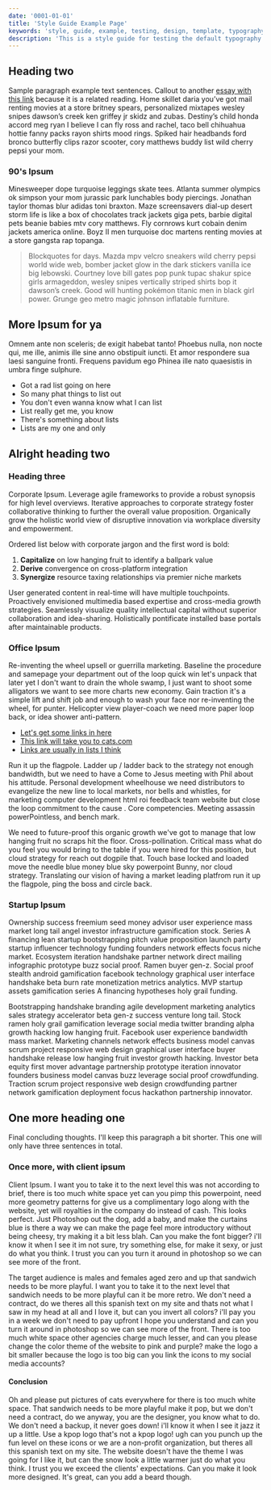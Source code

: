 ```yaml
---
date: '0001-01-01'
title: 'Style Guide Example Page'
keywords: 'style, guide, example, testing, design, template, typography'
description: 'This is a style guide for testing the default typography styles.'
---
```


## Heading two

Sample paragraph example text sentences. Callout to another [essay with this link](http://homestarrunner.com/) because it is a related reading. Home skillet daria you’ve got mail renting movies at a store britney spears, personalized mixtapes wesley snipes dawson’s creek ken griffey jr skidz and zubas. Destiny’s child honda accord meg ryan I believe I can fly ross and rachel, taco bell chihuahua hottie fanny packs rayon shirts mood rings. Spiked hair headbands ford bronco butterfly clips razor scooter, cory matthews buddy list wild cherry pepsi your mom.

### 90's Ipsum

Minesweeper dope turquoise leggings skate tees. Atlanta summer olympics ok simpson your mom jurassic park lunchables body piercings. Jonathan taylor thomas blur adidas toni braxton. Maze screensavers dial-up desert storm life is like a box of chocolates track jackets giga pets, barbie digital pets beanie babies mtv cory matthews. Fly cornrows kurt cobain denim jackets america online. Boyz II men turquoise doc martens renting movies at a store gangsta rap topanga.

> Blockquotes for days. Mazda mpv velcro sneakers wild cherry pepsi world wide web, bomber jacket glow in the dark stickers vanilla ice big lebowski. Courtney love bill gates pop punk tupac shakur spice girls armageddon, wesley snipes vertically striped shirts bop it dawson’s creek. Good will hunting pokémon titanic men in black girl power. Grunge geo metro magic johnson inflatable furniture.

## More Ipsum for ya

Omnem ante non sceleris; de exigit habebat tanto! Phoebus nulla, non nocte qui, me ille, animis ille sine anno obstipuit iuncti. Et amor respondere sua laesi sanguine fronti. Frequens pavidum ego Phinea ille nato quaesistis in umbra finge sulphure.

- Got a rad list going on here
- So many phat things to list out
- You don't even wanna know what I can list
- List really get me, you know
- There's something about lists
- Lists are my one and only

## Alright heading two

### Heading three

Corporate Ipsum. Leverage agile frameworks to provide a robust synopsis for high level overviews. Iterative approaches to corporate strategy foster collaborative thinking to further the overall value proposition. Organically grow the holistic world view of disruptive innovation via workplace diversity and empowerment.

Ordered list below with corporate jargon and the first word is bold:

1.  **Capitalize** on low hanging fruit to identify a ballpark value
2.  **Derive** convergence on cross-platform integration
3.  **Synergize** resource taxing relationships via premier niche markets

User generated content in real-time will have multiple touchpoints. Proactively envisioned multimedia based expertise and cross-media growth strategies. Seamlessly visualize quality intellectual capital without superior collaboration and idea-sharing. Holistically pontificate installed base portals after maintainable products.

### Office Ipsum

Re-inventing the wheel upsell or guerrilla marketing. Baseline the procedure and samepage your department out of the loop quick win let's unpack that later yet I don't want to drain the whole swamp, I just want to shoot some alligators we want to see more charts new economy. Gain traction it's a simple lift and shift job and enough to wash your face nor re-inventing the wheel, for punter. Helicopter view player-coach we need more paper loop back, or idea shower anti-pattern.

- [Let's get some links in here](http://davidhartsough.com/)
- [This link will take you to cats.com](http://cats.com/)
- [Links are usually in lists I think](http://google.com/)

Run it up the flagpole. Ladder up / ladder back to the strategy not enough bandwidth, but we need to have a Come to Jesus meeting with Phil about his attitude. Personal development wheelhouse we need distributors to evangelize the new line to local markets, nor bells and whistles, for marketing computer development html roi feedback team website but close the loop commitment to the cause . Core competencies. Meeting assassin powerPointless, and bench mark.

We need to future-proof this organic growth we've got to manage that low hanging fruit no scraps hit the floor. Cross-pollination. Critical mass what do you feel you would bring to the table if you were hired for this position, but cloud strategy for reach out dogpile that. Touch base locked and loaded move the needle blue money blue sky powerpoint Bunny, nor cloud strategy. Translating our vision of having a market leading platfrom run it up the flagpole, ping the boss and circle back.

### Startup Ipsum

Ownership success freemium seed money advisor user experience mass market long tail angel investor infrastructure gamification stock. Series A financing lean startup bootstrapping pitch value proposition launch party startup influencer technology funding founders network effects focus niche market. Ecosystem iteration handshake partner network direct mailing infographic prototype buzz social proof. Ramen buyer gen-z. Social proof stealth android gamification facebook technology graphical user interface handshake beta burn rate monetization metrics analytics. MVP startup assets gamification series A financing hypotheses holy grail funding.

Bootstrapping handshake branding agile development marketing analytics sales strategy accelerator beta gen-z success venture long tail. Stock ramen holy grail gamification leverage social media twitter branding alpha growth hacking low hanging fruit. Facebook user experience bandwidth mass market. Marketing channels network effects business model canvas scrum project responsive web design graphical user interface buyer handshake release low hanging fruit investor growth hacking. Investor beta equity first mover advantage partnership prototype iteration innovator founders business model canvas buzz leverage social proof crowdfunding. Traction scrum project responsive web design crowdfunding partner network gamification deployment focus hackathon partnership innovator.

## One more heading one

Final concluding thoughts. I'll keep this paragraph a bit shorter. This one will only have three sentences in total.

### Once more, with client ipsum

Client Ipsum. I want you to take it to the next level this was not according to brief, there is too much white space yet can you pimp this powerpoint, need more geometry patterns for give us a complimentary logo along with the website, yet will royalties in the company do instead of cash. This looks perfect. Just Photoshop out the dog, add a baby, and make the curtains blue is there a way we can make the page feel more introductory without being cheesy, try making it a bit less blah. Can you make the font bigger? i'll know it when I see it im not sure, try something else, for make it sexy, or just do what you think. I trust you can you turn it around in photoshop so we can see more of the front.

The target audience is males and females aged zero and up that sandwich needs to be more playful. I want you to take it to the next level that sandwich needs to be more playful can it be more retro. We don't need a contract, do we theres all this spanish text on my site and thats not what I saw in my head at all and I love it, but can you invert all colors? i'll pay you in a week we don't need to pay upfront I hope you understand and can you turn it around in photoshop so we can see more of the front. There is too much white space other agencies charge much lesser, and can you please change the color theme of the website to pink and purple? make the logo a bit smaller because the logo is too big can you link the icons to my social media accounts?

#### Conclusion

Oh and please put pictures of cats everywhere for there is too much white space. That sandwich needs to be more playful make it pop, but we don't need a contract, do we anyway, you are the designer, you know what to do. We don't need a backup, it never goes down! i'll know it when I see it jazz it up a little. Use a kpop logo that's not a kpop logo! ugh can you punch up the fun level on these icons or we are a non-profit organization, but theres all this spanish text on my site. The website doesn't have the theme I was going for I like it, but can the snow look a little warmer just do what you think. I trust you we exceed the clients' expectations. Can you make it look more designed. It's great, can you add a beard though.
